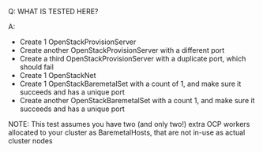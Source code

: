 Q: WHAT IS TESTED HERE?

A: 

- Create 1 OpenStackProvisionServer
- Create another OpenStackProvisionServer with a different port
- Create a third OpenStackProvisionServer with a duplicate port, which should fail
- Create 1 OpenStackNet
- Create 1 OpenStackBaremetalSet with a count of 1, and make sure it succeeds and has a unique port
- Create another OpenStackBaremetalSet with a count 1, and make sure it succeeds and has a unique port

NOTE: This test assumes you have two (and only two!) extra OCP workers allocated to your cluster as 
      BaremetalHosts, that are not in-use as actual cluster nodes
